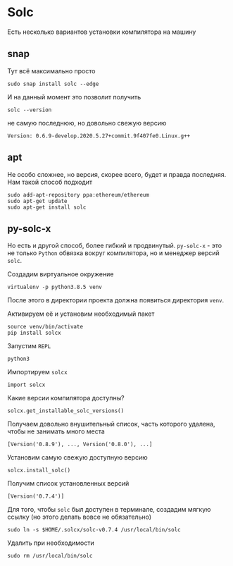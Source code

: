 # Solc

Есть несколько вариантов установки компилятора на машину

## snap

Тут всё максимально просто

```
sudo snap install solc --edge
```
И на данный момент это позволит получить
```
solc --version
```
не самую последнюю, но довольно свежую версию
```
Version: 0.6.9-develop.2020.5.27+commit.9f407fe0.Linux.g++
```

## apt

Не особо сложнее, но версия, скорее всего, будет и правда последняя. Нам такой способ подходит

```
sudo add-apt-repository ppa:ethereum/ethereum
sudo apt-get update
sudo apt-get install solc
```

## py-solc-x

Но есть и другой способ, более гибкий и продвинутый. `py-solc-x` - это не только `Python` обвязка вокруг компилятора, но и менеджер версий `solc`.

Создадим виртуальное окружение
```
virtualenv -p python3.8.5 venv
```
После этого в директории проекта должна появиться директория `venv`.

Активируем её и установим необходимый пакет
```
source venv/bin/activate
pip install solcx
```
Запустим `REPL`
```
python3
```
Импортируем `solcx`
```
import solcx
```
Какие версии компилятора доступны?
```
solcx.get_installable_solc_versions()
```
Получаем довольно внушительный список, часть которого удалена, чтобы не занимать много места
```
[Version('0.8.9'), ..., Version('0.8.0'), ...]
```
Установим самую свежую доступную версию
```
solcx.install_solc()
```
Получим список установленных версий
```
[Version('0.7.4')]
```
Для того, чтобы  `solc` был доступен в терминале, создадим мягкую ссылку (но этого делать вовсе не обязательно)
```
sudo ln -s $HOME/.solcx/solc-v0.7.4 /usr/local/bin/solc
```
Удалить при необходимости
```
sudo rm /usr/local/bin/solc
```

